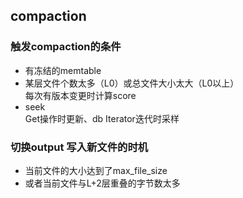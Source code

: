 ## compaction

### 触发compaction的条件
- 有冻结的memtable
- 某层文件个数太多（L0）或总文件大小太大（L0以上）     
  每次有版本变更时计算score
- seek    
  Get操作时更新、db Iterator迭代时采样

### 切换output 写入新文件的时机
- 当前文件的大小达到了max_file_size
- 或者当前文件与L+2层重叠的字节数太多